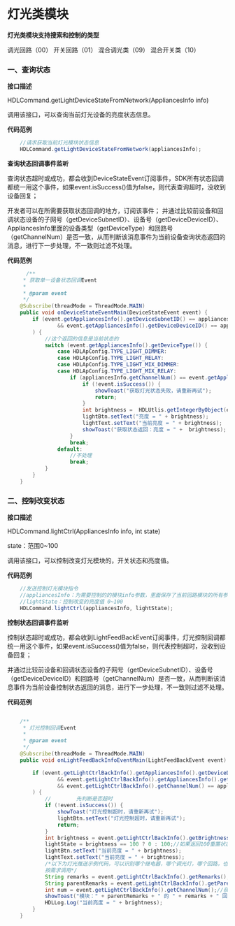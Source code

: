 # 灯光类模块

**灯光类模块支持搜索和控制的类型**

调光回路（00）
开关回路（01）
混合调光类（09）
混合开关类（10）

### 一、查询状态

**接口描述**

HDLCommand.getLightDeviceStateFromNetwork(AppliancesInfo info)

调用该接口，可以查询当前灯光设备的亮度状态信息。

**代码范例**

```java
    //请求获取当前灯光模块状态信息
    HDLCommand.getLightDeviceStateFromNetwork(appliancesInfo);
```

**查询状态回调事件监听**

查询状态超时或成功，都会收到DeviceStateEvent订阅事件，SDK所有状态回调都统一用这个事件，如果event.isSuccess()值为false，则代表查询超时，没收到设备回复；

开发者可以在所需要获取状态回调的地方，订阅该事件；
并通过比较前设备和回调状态设备的子网号（getDeviceSubnetID）、设备号（getDeviceDeviceID）、AppliancesInfo里面的设备类型（getDeviceType）和回路号（getChannelNum）是否一致，从而判断该消息事件为当前设备查询状态返回的消息，进行下一步处理，不一致则过滤不处理。



**代码范例**
```java
      /**
     * 获取单一设备状态回调Event
     *
     * @param event
     */
    @Subscribe(threadMode = ThreadMode.MAIN)
    public void onDeviceStateEventMain(DeviceStateEvent event) {
        if (event.getAppliancesInfo().getDeviceSubnetID() == appliancesInfo.getDeviceSubnetID()
                && event.getAppliancesInfo().getDeviceDeviceID() == appliancesInfo.getDeviceDeviceID()
        ) {
            //这个返回的信息是当前状态的
            switch (event.getAppliancesInfo().getDeviceType()) {
                case HDLApConfig.TYPE_LIGHT_DIMMER:
                case HDLApConfig.TYPE_LIGHT_RELAY:
                case HDLApConfig.TYPE_LIGHT_MIX_DIMMER:
                case HDLApConfig.TYPE_LIGHT_MIX_RELAY:
                    if (appliancesInfo.getChannelNum() == event.getAppliancesInfo().getChannelNum()) {
                        if (!event.isSuccess()) {
                            showToast("获取灯光状态失败，请重新再试");
                            return;
                        }
                        int brightness =  HDLUtlis.getIntegerByObject(event.getAppliancesInfo().getCurState());
                        lightBtn.setText("亮度 = " + brightness);
                        lightText.setText("当前亮度 = " + brightness);
                        showToast("获取状态返回：亮度 = " +  brightness);
                    }
                    break;
                default:
                    //不处理
                    break;
            }
        }
    }
```


### 二、控制改变状态

**接口描述**

HDLCommand.lightCtrl(AppliancesInfo info, int state)

state：范围0~100

调用该接口，可以控制改变灯光模块的，开关状态和亮度值。

**代码范例**

```java
    //发送控制灯光模块指令 
    //appliancesInfo：为需要控制的的模块info参数，里面保存了当前回路模块的所有参数信息
    //lightState：控制改变的亮度值 0~100
    HDLCommand.lightCtrl(appliancesInfo, lightState);

```

**控制状态回调事件监听**

控制状态超时或成功，都会收到LightFeedBackEvent订阅事件，灯光控制回调都统一用这个事件，如果event.isSuccess()值为false，则代表控制超时，没收到设备回复；

并通过比较前设备和回调状态设备的子网号（getDeviceSubnetID）、设备号（getDeviceDeviceID）和回路号（getChannelNum）是否一致，从而判断该消息事件为当前设备控制状态返回的消息，进行下一步处理，不一致则过滤不处理。

**代码范例**
```java

    /**
     * 灯光控制回调Event
     *
     * @param event
     */
    @Subscribe(threadMode = ThreadMode.MAIN)
    public void onLightFeedBackInfoEventMain(LightFeedBackEvent event) {

        if (event.getLightCtrlBackInfo().getAppliancesInfo().getDeviceDeviceID() == appliancesInfo.getDeviceDeviceID()
                && event.getLightCtrlBackInfo().getAppliancesInfo().getDeviceSubnetID() == appliancesInfo.getDeviceSubnetID()
                && event.getLightCtrlBackInfo().getChannelNum() == appliancesInfo.getChannelNum()
        ) {
            //        先判断是否超时
            if (!event.isSuccess()) {
                showToast("灯光控制超时，请重新再试");
                lightBtn.setText("灯光控制超时，请重新再试");
                return;
            }
            int brightness = event.getLightCtrlBackInfo().getBrightness();
            lightState = brightness == 100 ? 0 : 100;//如果返回100重置状态为0，反之重置状态100
            lightBtn.setText("当前亮度 = " + brightness);
            lightText.setText("当前亮度 = " + brightness);
            /*以下为灯光推送示例代码，可以识别哪个继电器，哪个调光灯，哪个回路，也可用作控制回馈。
            按需求调用*/
            String remarks = event.getLightCtrlBackInfo().getRemarks();//获取返回的灯光备注。如果每个灯光回路备注都唯一，可以直接通过备注判断
            String parentRemarks = event.getLightCtrlBackInfo().getParentRemarks();//获取继电器或调光灯备注。这里可以知道是哪个设备返回的
            int num = event.getLightCtrlBackInfo().getChannelNum();//获取回路号。这里可以获取到这个继电器或调光灯的回路号
            showToast("模块：" + parentRemarks + " 的 " + remarks + " 回路，回路号为：" + num + " 返回" + " 亮度为：" + brightness);
            HDLLog.Log("当前亮度 = " + brightness);
        }
    }
```
